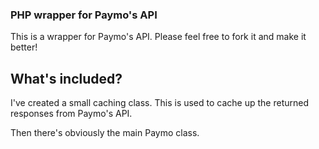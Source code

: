 ### PHP wrapper for Paymo's API

This is a wrapper for Paymo's API. Please feel free to fork it and make it better!

## What's included?

I've created a small caching class. This is used to cache up the returned responses from Paymo's API.

Then there's obviously the main Paymo class.
